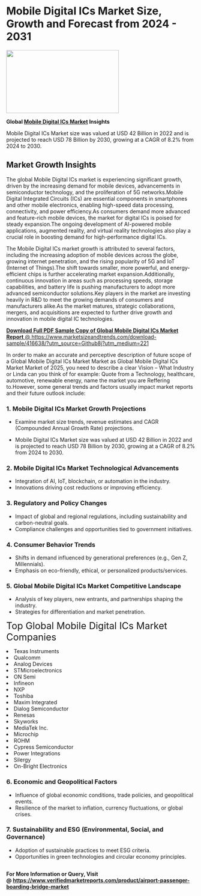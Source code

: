 <H1>Mobile Digital ICs Market Size, Growth and Forecast from 2024 - 2031</H1><img class="aligncenter size-medium wp-image-584254" src="https://thirdeyenews.in/wp-content/uploads/2024/09/Global-Market-Research-300x168.jpeg" alt="" width="300" height="168" /><p><strong>Global&nbsp;<a href="https://www.marketsizeandtrends.com/download-sample/416638/?utm_source=Github8j?utm_medium=221">Mobile Digital ICs Market</a> Insights</strong></p><p>Mobile Digital ICs Market size was valued at USD 42 Billion in 2022 and is projected to reach USD 78 Billion by 2030, growing at a CAGR of 8.2% from 2024 to 2030.</p><p><!DOCTYPE html> <html lang="en"> <head> <meta charset="UTF-8"> <meta name="viewport" content="width=device-width, initial-scale=1.0"> <title>Mobile Digital ICs Market Growth Insights</title> </head> <body> <h2>Market Growth Insights</h2> <p>The global Mobile Digital ICs market is experiencing significant growth, driven by the increasing demand for mobile devices, advancements in semiconductor technology, and the proliferation of 5G networks.Mobile Digital Integrated Circuits (ICs) are essential components in smartphones and other mobile electronics, enabling high-speed data processing, connectivity, and power efficiency.As consumers demand more advanced and feature-rich mobile devices, the market for digital ICs is poised for steady expansion.The ongoing development of AI-powered mobile applications, augmented reality, and virtual reality technologies also play a crucial role in boosting demand for high-performance digital ICs.</p> <p><a href="#"></a></p> <p>The Mobile Digital ICs market growth is attributed to several factors, including the increasing adoption of mobile devices across the globe, growing internet penetration, and the rising popularity of 5G and IoT (Internet of Things).The shift towards smaller, more powerful, and energy-efficient chips is further accelerating market expansion.Additionally, continuous innovation in areas such as processing speeds, storage capabilities, and battery life is pushing manufacturers to adopt more advanced semiconductor solutions.Key players in the market are investing heavily in R&D to meet the growing demands of consumers and manufacturers alike.As the market matures, strategic collaborations, mergers, and acquisitions are expected to further drive growth and innovation in mobile digital IC technologies.</p> <p><a href="#"></p><p><span class=""><strong>Download Full PDF Sample Copy of Global Mobile Digital ICs Market Report</strong> @ <a href="https://www.marketsizeandtrends.com/download-sample/416638/?utm_source=Github8j?utm_medium=221" target="_blank">https://www.marketsizeandtrends.com/download-sample/416638/?utm_source=Github8j?utm_medium=221</a></span></p><p>In order to make an accurate and perceptive description of future scope of a Global&nbsp;Mobile Digital ICs Market Market as Global&nbsp;Mobile Digital ICs Market Market of 2025, you need to describe a clear Vision &ndash; What Industry or Linda can you think of for example: Quote from a Technology, healthcare, automotive, renewable energy, name the market you are Reffering to.However, some general trends and factors usually impact market reports and their future outlook include:</p><h3>1.&nbsp;<strong>Mobile Digital ICs Market Growth Projections</strong></h3><ul><li>Examine market size trends, revenue estimates and CAGR (Compounded Annual Growth Rate) projections.</li><li><p>Mobile Digital ICs Market size was valued at USD 42 Billion in 2022 and is projected to reach USD 78 Billion by 2030, growing at a CAGR of 8.2% from 2024 to 2030.</p></li></ul><h3>2.&nbsp;<strong>Mobile Digital ICs Market Technological Advancements</strong></h3><ul><li>Integration of AI, IoT, blockchain, or automation in the industry.</li><li>Innovations driving cost reductions or improving efficiency.</li></ul><h3>3.&nbsp;<strong>Regulatory and Policy Changes</strong></h3><ul><li>Impact of global and regional regulations, including sustainability and carbon-neutral goals.</li><li>Compliance challenges and opportunities tied to government initiatives.</li></ul><h3>4.&nbsp;<strong>Consumer Behavior Trends</strong></h3><ul><li>Shifts in demand influenced by generational preferences (e.g., Gen Z, Millennials).</li><li>Emphasis on eco-friendly, ethical, or personalized products/services.</li></ul><h3>5.&nbsp;<strong>Global Mobile Digital ICs Market Competitive Landscape</strong></h3><ul><li>Analysis of key players, new entrants, and partnerships shaping the industry.</li><li>Strategies for differentiation and market penetration.</li></ul><p data-pm-slice="1 1 []"><span style="color: inherit; font-family: inherit; font-size: 25px;">Top Global Mobile Digital ICs Market Companies</span></p><div class="" data-test-id=""><p><li>Texas Instruments</li><li> Qualcomm</li><li> Analog Devices</li><li> STMicroelectronics</li><li> ON Semi</li><li> Infineon</li><li> NXP</li><li> Toshiba</li><li> Maxim Integrated</li><li> Dialog Semiconductor</li><li> Renesas</li><li> Skyworks</li><li> MediaTek Inc.</li><li> Microchip</li><li> ROHM</li><li> Cypress Semiconductor</li><li> Power Integrations</li><li> Silergy</li><li> On-Bright Electronics</li></p></div><h3>6.&nbsp;<strong>Economic and Geopolitical Factors</strong></h3><ul><li>Influence of global economic conditions, trade policies, and geopolitical events.</li><li>Resilience of the market to inflation, currency fluctuations, or global crises.</li></ul><h3>7.&nbsp;<strong>Sustainability and ESG (Environmental, Social, and Governance)</strong></h3><ul><li>Adoption of sustainable practices to meet ESG criteria.</li><li>Opportunities in green technologies and circular economy principles.</li></ul><h2><strong style="font-size: 14px;">For More Information or Query, Visit @&nbsp;</strong><a style="background-color: #ffffff; font-size: 14px;" href="https://www.marketsizeandtrends.com/report/mobile-digital-ics-market/" target="_blank">https://www.verifiedmarketreports.com/product/airport-passenger-boarding-bridge-market</a></h2>